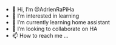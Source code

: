 - 👋 Hi, I’m @AdrienRaPiHa
- 👀 I’m interested in learning
- 🌱 I’m currently learning home assistant
- 💞️ I’m looking to collaborate on HA
- 📫 How to reach me ...

<!---
AdrienRaPiHa/AdrienRaPiHa is a ✨ special ✨ repository because its `README.md` (this file) appears on your GitHub profile.
You can click the Preview link to take a look at your changes.
--->
